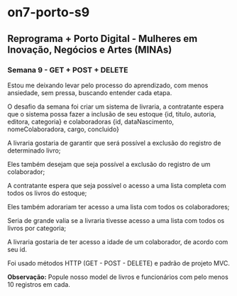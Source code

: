 # on7-porto-s9

## Reprograma + Porto Digital - Mulheres em Inovação, Negócios e Artes (MINAs)
### Semana 9 - GET + POST + DELETE

Estou me deixando levar pelo processo do aprendizado, com menos ansiedade, sem pressa, buscando entender cada etapa. 

O desafio da semana foi criar um sistema de livraria, a contratante espera que o sistema possa fazer a inclusão de seu estoque {id, titulo, autoria, editora, categoria} e colaboradoras {id, dataNascimento, nomeColaboradora, cargo, concluido}



A livraria gostaria de garantir que será possível a exclusão do registro de determinado livro;

Eles também desejam que seja possível a exclusão do registro de um colaborador;

A contratante espera que seja possível o acesso a uma lista completa com todos os livros do estoque;

Eles também adorariam ter acesso a uma lista com todos os colaboradores;

Seria de grande valia se a livraria tivesse acesso a uma lista com todos os livros por categoria;

A livraria gostaria de ter acesso a idade de um colaborador, de acordo com seu id.



Foi usado métodos HTTP (GET - POST - DELETE) e padrão de projeto MVC.

**Observação:** Popule nosso model de livros e funcionários com pelo menos 10 registros em cada.
